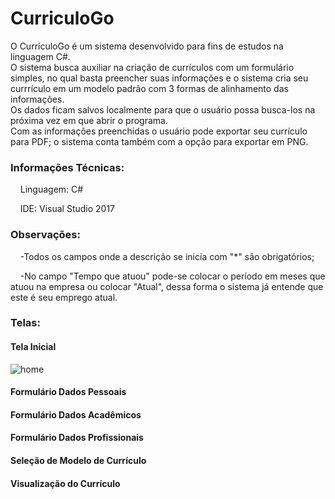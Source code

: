 # CurriculoGo

O CurrículoGo é um sistema desenvolvido para fins de estudos na linguagem C#.<br>
O sistema busca auxiliar na criação de currículos com um formulário simples, no qual basta preencher suas informações e o sistema cria seu currrículo em um modelo padrão com 3 formas de alinhamento das informações.<br>
Os dados ficam salvos localmente para que o usuário possa busca-los na próxima vez em que abrir o programa.<br>
Com as informações preenchidas o usuário pode exportar seu currículo para PDF; o sistema conta também com a opção para exportar em PNG.

<h3>Informações Técnicas:</h3>
<p>&nbsp&nbsp&nbsp&nbspLinguagem: C# <p>
<p>&nbsp&nbsp&nbsp&nbspIDE: Visual Studio 2017 </p>

<h3>Observações:</h3>
<p>&nbsp&nbsp&nbsp&nbsp-Todos os campos onde a descrição se inicia com "*" são obrigatórios;</p>
<p>&nbsp&nbsp&nbsp&nbsp-No campo "Tempo que atuou" pode-se colocar o período em meses que atuou na empresa ou colocar "Atual", dessa forma o sistema já entende que este é seu emprego atual.</p>
<h3>Telas:</h3>
<h4>Tela Inicial</h4>

![home](https://user-images.githubusercontent.com/43114897/45267312-77771680-b440-11e8-8cb5-2e80d01bcabd.PNG)

<h4>Formulário Dados Pessoais</h4>

<h4>Formulário Dados Acadêmicos</h4>

<h4>Formulário Dados Profissionais</h4>

<h4>Seleção de Modelo de Currículo</h4>

<h4>Visualização do Currículo</h4>
